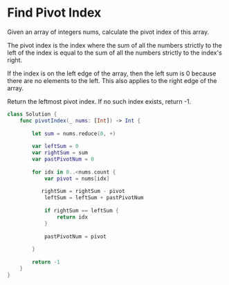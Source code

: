 
# Find Pivot Index

Given an array of integers nums, calculate the pivot index of this array.

The pivot index is the index where the sum of all the numbers strictly to the left of the index is equal to the sum of all the numbers strictly to the index's right.

If the index is on the left edge of the array, then the left sum is 0 because there are no elements to the left. This also applies to the right edge of the array.

Return the leftmost pivot index. If no such index exists, return -1.

```swift
class Solution {
    func pivotIndex(_ nums: [Int]) -> Int {
        
        let sum = nums.reduce(0, +)
        
        var leftSum = 0
        var rightSum = sum 
        var pastPivotNum = 0
        
        for idx in 0..<nums.count {
            var pivot = nums[idx]
            
           rightSum = rightSum - pivot
            leftSum = leftSum + pastPivotNum
            
            if rightSum == leftSum {
                return idx
            }
            
            pastPivotNum = pivot
            
        }
        
        return -1
    }
}
```
